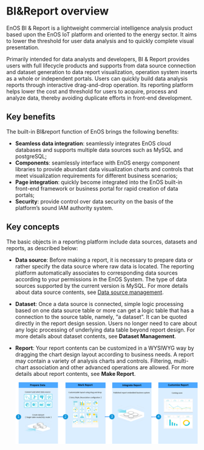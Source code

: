 # BI&Report overview

EnOS BI & Report is a lightweight commercial intelligence analysis product based upon the EnOS IoT platform and oriented to the energy sector. It aims to lower the threshold for user data analysis and to quickly complete visual presentation.

Primarily intended for data analysts and developers, BI & Report provides users with full lifecycle products and supports from data source connection and dataset generation to data report visualization, operation system inserts as a whole or independent portals. Users can quickly build data analysis reports through interactive drag-and-drop operation. Its reporting platform helps lower the cost and threshold for users to acquire, process and analyze data, thereby avoiding duplicate efforts in front-end development.

## Key benefits

The built-in BI&report function of EnOS brings the following benefits:

- **Seamless data integration**: seamlessly integrates EnOS cloud databases and supports multiple data sources such as MySQL and postgreSQL;
- **Components**: seamlessly interface with EnOS energy component libraries to provide abundant data visualization charts and controls that meet visualization requirements for different business scenarios;
- **Page integration**: quickly become integrated into the EnOS built-in front-end framework or business portal for rapid creation of data portals;
- **Security**: provide control over data security on the basis of the platform’s sound IAM authority system.

## Key concepts

The basic objects in a reporting platform include data sources, datasets and reports, as described below:

- **Data source**: Before making a report, it is necessary to prepare data or rather specify the data source where raw data is located. The reporting platform automatically associates to corresponding data sources according to your permissions in the EnOS System. The type of data sources supported by the current version is MySQL. For more details about data source contents, see [Data source management](https://docs.eniot.com/docs/offline-data/en/latest/data_source/datasource_overview.html).


- **Dataset**: Once a data source is connected, simple logic processing based on one data source table or more can get a logic table that has a connection to the source table, namely, “a dataset”. It can be quoted directly in the report design session. Users no longer need to care about any logic processing of underlying data table beyond report design. For more details about dataset contents, see **Dataset Management**.

- **Report**: Your report contents can be customized in a WYSIWYG way by dragging the chart design layout according to business needs. A report may contain a variety of analysis charts and controls. Filtering, multi-chart association and other advanced operations are allowed. For more details about report contents, see **Make Report**.

	![101](media/101.png)
